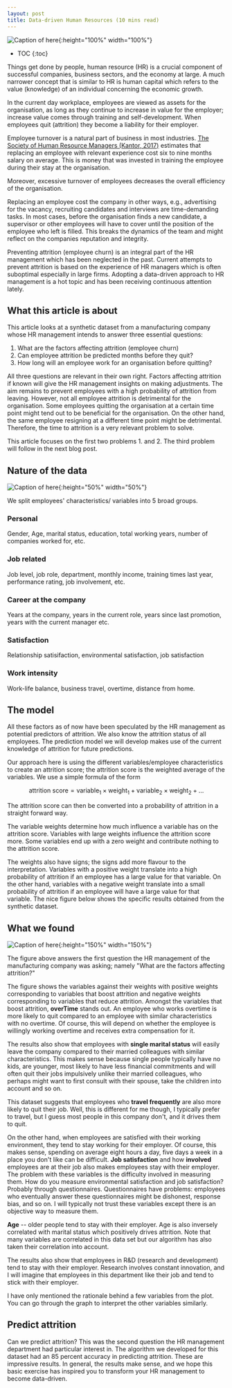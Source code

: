 ```yaml
---
layout: post
title: Data-driven Human Resources (10 mins read) 
---
```



<script type="text/javascript" async
  src="https://cdn.mathjax.org/mathjax/latest/MathJax.js?config=TeX-MML-AM_CHTML">
</script>

![Caption of here](../../images/hrdatadriven.png){:height="100%" width="100%"}



* TOC
{:toc}


Things get done by people, human resource (HR) is a crucial component of successful companies, business sectors, and the economy at large. A much narrower concept that is similar to HR is human capital which refers to the value (knowledge) of an individual concerning the economic growth. 

In the current day workplace, employees are viewed as assets for the organisation, as  long as they continue to increase in value for the employer; increase value comes through training and self-development.  When employees quit (attrition) they become a liability for their employer.  

Employee turnover is a natural part of business in most industries. [The Society of Human Resource Managers (Kantor, 2017)](https://www.shrm.org/about-shrm/pages/default.aspx) estimates that replacing an employee with relevant experience cost six to nine months salary on average.  This is money that was invested in training the employee during their stay at the organisation.

 Moreover, excessive turnover of employees decreases the overall efficiency of the organisation.  

Replacing an employee cost the company in other ways, e.g., advertising for the vacancy, recruiting candidates and interviews are time-demanding tasks.  In most cases, before the organisation finds a new candidate, a supervisor or other employees will have to cover until the position of the employee who left is filled. This breaks the dynamics of the team and might reflect on the companies reputation and integrity. 

Preventing attrition (employee churn)  is an integral part of the HR management which has been neglected in the past. Current attempts to prevent attrition is based on the experience of  HR managers which is often suboptimal especially in large firms.  Adopting a data-driven approach to HR management is a hot topic and has been receiving continuous attention lately. 

## What this article is about
This  article looks at a synthetic dataset from a manufacturing company   whose HR management intends to answer three essential questions: 
1.  What are the factors affecting attrition (employee churn)
2.  Can employee attrition be predicted months before they quit?
3.  How long will an employee work for an organisation before quitting?

All three questions are relevant in their own right. Factors affecting attrition if known will give the HR management insights on making adjustments. The aim remains to prevent employees with a high probability of attrition from leaving.  However, not all employee attrition is detrimental for the organisation.  Some employees quitting the organisation at a certain time point might tend out to be beneficial for the organisation. On the other hand, the same employee resigning at a different time point might be detrimental.  Therefore, the time to attrition is a very relevant problem to solve. 

This article focuses on the first two problems 1.  and 2. The third problem will follow in the next blog post. 

## Nature of the data
![Caption of here](../../images/attritionImage.jpg){:height="50%" width="50%"}

We split employees' characteristics/ variables into 5 broad groups. 

### Personal 
  Gender, Age, marital status, education, total working years, number of companies worked for, etc.
### Job related
  Job level, job role, department, monthly income, training times last year,      performance rating, job involvement, etc.

### Career at the company
Years at the company, years in the current role, years since last promotion, years with the current manager etc.

### Satisfaction
Relationship satisifaction, environmental satisfaction, job satisfaction

### Work intensity 
Work-life balance, business travel, overtime, distance from home. 

## The model
All these factors as of now have been speculated by the HR management as potential predictors of attrition.  We also know the attrition status of all employees. The prediction model we will develop makes use of the current knowledge of attrition for future predictions. 

Our approach here is using the different variables/employee characteristics to create an attrition score; the attrition score is the weighted average of the variables.  We use a simple formula of the form 

$$
\text{attrition score}= \text{variable}_1\times \text{weight}_1+\text{variable}_2\times \text{weight}_2+\ldots
$$

The attrition score can then be converted into a probability  of attrition in a straight forward way.

The variable weights determine how much influence a variable has on the attrition score.  Variables with large weights influence the attrition score more. Some variables end up with a zero weight and contribute nothing to the attrition score. 

The weights also have signs; the signs add more flavour to the interpretation. Variables with a positive weight translate into a high probability of attrition if an employee has a large value for that variable. On the other hand, variables with a negative weight translate into a small probability of attrition if an employee will have a large value for that variable.  The nice figure below shows the specific results obtained from the synthetic dataset. 

## What we found
![Caption of here](../../images/Results.png){:height="150%" width="150%"}

The figure above answers the first question the HR management of the manufacturing company was asking; namely "What are the factors affecting attrition?"

The figure shows the variables against their weights with positive weights corresponding to variables that boost attrition and negative weights corresponding to variables that reduce attrition. Amongst the variables that boost attrition, **overTime** stands out. An employee who works overtime is more likely to quit compared to an employee with similar characteristics with no overtime.  Of course, this will depend on whether the employee is willingly working overtime and receives extra compensation for it. 

The results also show that employees with  **single marital  status**  will easily leave the company compared to their married colleagues with similar characteristics. This makes sense because single people typically have no kids, are younger, most likely to have less financial commitments and will often quit their jobs impulsively unlike their married colleagues,  who perhaps might want to first consult with their spouse, take the children into account and so on. 

This dataset suggests that employees who **travel frequently** are also more likely to quit their job. Well, this is different for me though, I typically prefer to travel, but I guess most people in this company don't, and it drives them to quit. 

On the other hand, when employees are satisfied with their working environment, they tend  to stay working for their employer. Of course, this makes sense, spending on average eight hours a day, five days a week in a place you don't like can be difficult.  **Job satisfaction** and how **involved** employees are at their job also makes employees stay with their employer. The problem with these variables is the difficulty involved in measuring them. How do you measure environmental satisfaction and job satisfaction? Probably through questionnaires. Questionnaires have problems:  employees who eventually answer these questionnaires might be dishonest, response bias,  and so on.  I will typically not trust these variables except there is an objective way to measure them. 

**Age** -- older people tend to stay with their employer. Age is also inversely correlated with marital status which positively drives attrition. Note that  many variables are correlated in this data set but our algorithm has also taken their correlation into account. 

The results also show that employees in R&D (research and development) tend to stay with their employer. Research involves constant innovation, and I will imagine that employees in this department like their job and tend to stick with their employer. 

I have only mentioned the rationale behind a few variables from the plot. You can go through the graph to interpret the other variables similarly. 

## Predict attrition

Can we predict attrition? This was the second question the HR management department had particular  interest  in.  The algorithm we developed for this dataset had an 85 percent accuracy in predicting attrition.  These are impressive results. In general, the results make sense, and we hope this basic exercise has inspired you to transform your HR management to become data-driven. 






